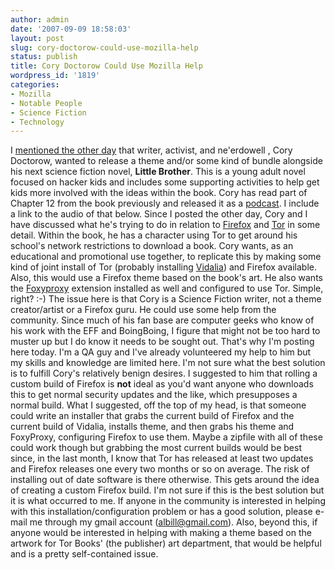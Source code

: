 ```yaml
---
author: admin
date: '2007-09-09 18:58:03'
layout: post
slug: cory-doctorow-could-use-mozilla-help
status: publish
title: Cory Doctorow Could Use Mozilla Help
wordpress_id: '1819'
categories:
- Mozilla
- Notable People
- Science Fiction
- Technology
---
```


I [mentioned the other
day](http://www.arcanology.com/2007/09/06/cory-doctorows-firefox-theme/)
that writer, activist, and ne'erdowell , Cory Doctorow, wanted to
release a theme and/or some kind of bundle alongside his next science
fiction novel, **Little Brother**. This is a young adult novel focused
on hacker kids and includes some supporting activities to help get kids
more involved with the ideas within the book. Cory has read part of
Chapter 12 from the book previously and released it as a
[podcast](http://craphound.com/?p=1819). I include a link to the audio
of that below. Since I posted the other day, Cory and I have discussed
what he's trying to do in relation to [Firefox](http://www.mozilla.com)
and [Tor](http://tor.eff.org) in some detail. Within the book, he has a
character using Tor to get around his school's network restrictions to
download a book. Cory wants, as an educational and promotional use
together, to replicate this by making some kind of joint install of Tor
(probably installing [Vidalia](http://vidalia-project.net/)) and Firefox
available. Also, this would use a Firefox theme based on the book's art.
He also wants the [Foxyproxy](http://foxyproxy.mozdev.org/) extension
installed as well and configured to use Tor. Simple, right? :-) The
issue here is that Cory is a Science Fiction writer, not a theme
creator/artist or a Firefox guru. He could use some help from the
community. Since much of his fan base are computer geeks who know of his
work with the EFF and BoingBoing, I figure that might not be too hard to
muster up but I do know it needs to be sought out. That's why I'm
posting here today. I'm a QA guy and I've already volunteered my help to
him but my skills and knowledge are limited here. I'm not sure what the
best solution is to fulfill Cory's relatively benign desires. I
suggested to him that rolling a custom build of Firefox is **not** ideal
as you'd want anyone who downloads this to get normal security updates
and the like, which presupposes a normal build. What I suggested, off
the top of my head, is that someone could write an installer that grabs
the current build of Firefox and the current build of Vidalia, installs
theme, and then grabs his theme and FoxyProxy, configuring Firefox to
use them. Maybe a zipfile with all of these could work though but
grabbing the most current builds would be best since, in the last month,
I know that Tor has released at least two updates and Firefox releases
one every two months or so on average. The risk of installing out of
date software is there otherwise. This gets around the idea of creating
a custom Firefox build. I'm not sure if this is the best solution but it
is what occurred to me. If anyone in the community is interested in
helping with this installation/configuration problem or has a good
solution, please e-mail me through my gmail account
([albill@gmail.com](mailto:albill@gmail.com)). Also, beyond this, if
anyone would be interested in helping with making a theme based on the
artwork for Tor Books' (the publisher) art department, that would be
helpful and is a pretty self-contained issue.
